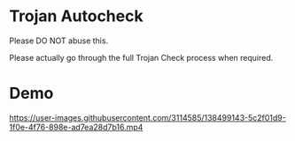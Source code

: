 # Trojan Autocheck

Please DO NOT abuse this.

Please actually go through the full Trojan Check process when required.

# Demo

https://user-images.githubusercontent.com/3114585/138499143-5c2f01d9-1f0e-4f76-898e-ad7ea28d7b16.mp4
